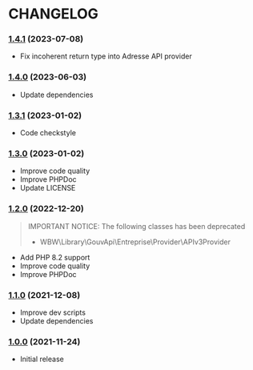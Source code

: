 CHANGELOG
=========

### [1.4.1](https://github.com/webeweb/gouv-api-library/tree/v1.4.1) (2023-07-08)

- Fix incoherent return type into Adresse API provider

### [1.4.0](https://github.com/webeweb/gouv-api-library/tree/v1.4.0) (2023-06-03)

- Update dependencies

### [1.3.1](https://github.com/webeweb/gouv-api-library/tree/v1.3.1) (2023-01-02)

- Code checkstyle

### [1.3.0](https://github.com/webeweb/gouv-api-library/tree/v1.3.0) (2023-01-02)

- Improve code quality
- Improve PHPDoc
- Update LICENSE

### [1.2.0](https://github.com/webeweb/gouv-api-library/tree/v1.2.0) (2022-12-20)

> IMPORTANT NOTICE: The following classes has been deprecated
> - WBW\Library\GouvApi\Entreprise\Provider\APIv3Provider

- Add PHP 8.2 support
- Improve code quality
- Improve PHPDoc

### [1.1.0](https://github.com/webeweb/gouv-api-library/tree/v1.1.0) (2021-12-08)

- Improve dev scripts
- Update dependencies

### [1.0.0](https://github.com/webeweb/gouv-api-library/tree/v1.0.0) (2021-11-24)

- Initial release
